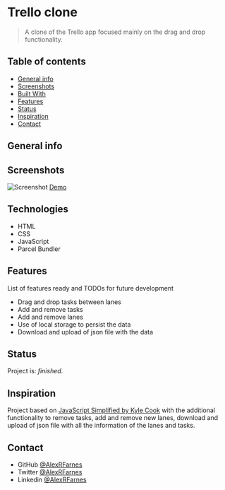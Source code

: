 # Trello clone

> A clone of the Trello app focused mainly on the drag and drop functionality.

## Table of contents

- [General info](#general-info)
- [Screenshots](#screenshots)
- [Built With](#built-with)
- [Features](#features)
- [Status](#status)
- [Inspiration](#inspiration)
- [Contact](#contact)

## General info

 

## Screenshots

![Screenshot]()
[Demo]()

## Technologies

- HTML
- CSS
- JavaScript
- Parcel Bundler

## Features

List of features ready and TODOs for future development

- Drag and drop tasks between lanes
- Add and remove tasks
- Add and remove lanes
- Use of local storage to persist the data
- Download and upload of json file with the data

## Status

Project is: _finished_.

## Inspiration

Project based on [JavaScript Simplified by Kyle Cook](https://javascriptsimplified.com/) with the additional functionality to remove tasks, add and remove new lanes, download and upload of json file with all the information of the lanes and tasks.

## Contact

- GitHub [@AlexRFarnes](https://github.com/AlexRFarnes)
- Twitter [@AlexRFarnes](https://twitter.com/alexrfarnes)
- Linkedin [@AlexRFarnes](https://www.linkedin.com/in/alexrfarnes/)
